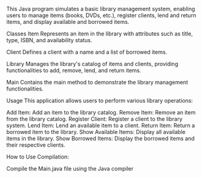 This Java program simulates a basic library management system, enabling users to manage items (books, DVDs, etc.), register clients, lend and return items, and display available and borrowed items.


Classes
Item
Represents an item in the library with attributes such as title, type, ISBN, and availability status.

Client
Defines a client with a name and a list of borrowed items.

Library
Manages the library's catalog of items and clients, providing functionalities to add, remove, lend, and return items.

Main
Contains the main method to demonstrate the library management functionalities.

Usage
This application allows users to perform various library operations:

Add Item: Add an item to the library catalog.
Remove Item: Remove an item from the library catalog.
Register Client: Register a client to the library system.
Lend Item: Lend an available item to a client.
Return Item: Return a borrowed item to the library.
Show Available Items: Display all available items in the library.
Show Borrowed Items: Display the borrowed items and their respective clients.

How to Use
Compilation:

Compile the Main.java file using the Java compiler